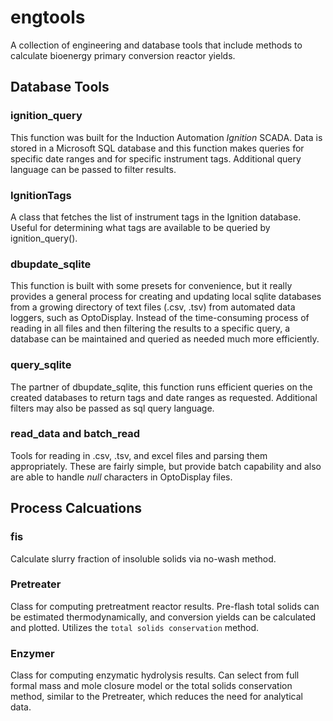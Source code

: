 # engtools
A collection of engineering and database tools that include methods to calculate bioenergy primary conversion reactor yields.

## Database Tools
### ignition_query
This function was built for the Induction Automation *Ignition* SCADA. Data is stored in a Microsoft SQL database and this function makes queries for specific date ranges and for specific instrument tags. Additional query language can be passed to filter results.

### IgnitionTags
A class that fetches the list of instrument tags in the Ignition database. Useful for determining what tags are available to be queried by ignition_query().

### dbupdate_sqlite
This function is built with some presets for convenience, but it really provides a general process for creating and updating local sqlite databases from a growing directory of text files (.csv, .tsv) from automated data loggers, such as OptoDisplay. Instead of the time-consuming process of reading in all files and then filtering the results to a specific query, a database can be maintained and queried as needed much more efficiently.

### query_sqlite
The partner of dbupdate_sqlite, this function runs efficient queries on the created databases to return tags and date ranges as requested. Additional filters may also be passed as sql query language.

### read_data and batch_read
Tools for reading in .csv, .tsv, and excel files and parsing them appropriately. These are fairly simple, but provide batch capability and also are able to handle *null* characters in OptoDisplay files.

## Process Calcuations
### fis
Calculate slurry fraction of insoluble solids via no-wash method.

### Pretreater
Class for computing pretreatment reactor results. Pre-flash total solids can be estimated thermodynamically, and conversion yields can be calculated and plotted. Utilizes the `total solids conservation` method.

### Enzymer
Class for computing enzymatic hydrolysis results. Can select from full formal mass and mole closure model or the total solids conservation method, similar to the Pretreater, which reduces the need for analytical data.
